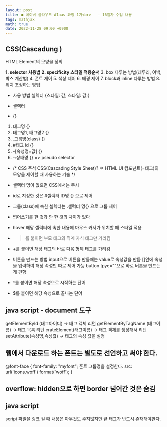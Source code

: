 ```yaml
---
layout: post
title: ● 네이버 클라우드 AIaas 과정 1기<br>   - 16일차 수업 내용
tags: mathjax
math: true
date: 2022-11-28 09:00 +0900
---
```


## CSS(Cascadung )

HTML Element의 모양을 정의

**1. selector 사용법**
**2. specificity 스타일 적용순서**
3. box 다루는 방법(테두리, 여백, 박스 계산법)
4. 폰트 제어
5. 색상 제어
6. 배경 제어
7. block과 inline 다루는 방법
8. 위치 조정하는 방법

- 사용 방법
셀렉터 {스타일: 값; 스타일: 값;}


- 셀렉터
* {}
1. 태그명 {}
2. 태그명1, 태그명2 {}
3. .그룹명(class) {}
4. #태그 id {}
5. -[속성명=값] {}
6. -:상태명 {} => pseudo selector

- /* CSS 주석
     CSS(Cascading Style Sheet)?
     => HTML UI 컴포넌트(=태그)의 모양을 제어할 때 사용하는 기술
  */

- 셀렉터 명이 없으면 CSS에서는 무시

- id로 지정한 것은 #셀렉터 ID명 {} 으로 제어
- 그룹(class)에 속한 셀렉터는 .셀럭터 명{} 으로 그룹 제어
- 띄어쓰기를 한 것과 안 한 것의 차이가 있다


- hover 해당 셀럭터에 속한 내용에 마우스 커서가 위치할 때 스타일 적용

- >를 붙이면 부모 태그의 직계 자식 태그만 가리킴

- +를 붙이면 해당 태그의 바로 다음 형제 태그를 가리킴

- 버튼을 만드는 방법
input으로 버튼을 만들때는 value로 속성값을 만듬
[]안에 속성을 입력하여 해당 속성만 따로 제어 가능
button tpye=""으로 바로 버튼을 만드는게 편함

- ^를 붙이면 해당 속성으로 시작하는 단어
- $를 붙이면 해당 속성으로 끝나는 단어

## java script - document 도구

getElementById (태그아이디) → 태그 객체 리턴
getElementByTagName (태그이름) → 태그 목록 리턴
crateElement(태그이름) → 태그 객체를 생성해서 리턴
setAttribute(속성명,속성값) → 태그의 속성 값을 설정

 ## 웹에서 다운로드 하는 폰트는 별도로 선언하고 써야 한다.
  @font-face {
    font-family: "myfont"; 폰트 그룹명을 설정한다.
    src: url('icons.woff') format('woff');
  }

## overflow: hidden으로 하면 border 넘어간 것은 숨김

## java script

script 파일을 링크 걸 때 내용은 아무것도 주지않지만
끝 태그가 반드시 존재해야한다.




















